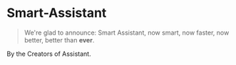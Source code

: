 # Smart-Assistant

> We're glad to announce: Smart Assistant, now smart, now faster, now better, better than **ever**.

By the Creators of Assistant.
